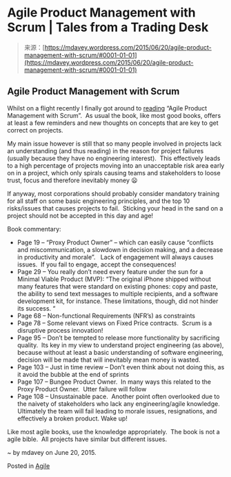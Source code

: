 <!--yml
category: 未分类
date: 2024-05-18 05:41:46
-->

# Agile Product Management with Scrum | Tales from a Trading Desk

> 来源：[https://mdavey.wordpress.com/2015/06/20/agile-product-management-with-scrum/#0001-01-01](https://mdavey.wordpress.com/2015/06/20/agile-product-management-with-scrum/#0001-01-01)

## Agile Product Management with Scrum

Whilst on a flight recently I finally got around to [reading](http://www.amazon.com/Agile-Product-Management-Scrum-Development/dp/0321605780) “Agile Product Management with Scrum”.  As usual the book, like most good books, offers at least a few reminders and new thoughts on concepts that are key to get correct on projects.

My main issue however is still that so many people involved in projects lack an understanding (and thus reading) in the reason for project failures (usually because they have no engineering interest).  This effectively leads to a high percentage of projects moving into an unacceptable risk area early on in a project, which only spirals causing teams and stakeholders to loose trust, focus and therefore inevitably money 😦

If anyway, most corporations should probably consider mandatory training for all staff on some basic engineering principles, and the top 10 risks/issues that causes projects to fail.  Sticking your head in the sand on a project should not be accepted in this day and age!

Book commentary:

*   Page 19 – “Proxy Product Owner” – which can easily cause “conflicts and miscommunication, a slowdown in decision making, and a decrease in productivity and morale”.   Lack of engagement will always causes issues.  If you fail to engage, accept the consequences!
*   Page 29 – You really don’t need every feature under the sun for a Minimal Viable Product (MVP): “The original iPhone shipped without many features that were standard on existing phones: copy and paste, the ability to send text messages to multiple recipients, and a software development kit, for instance. These limitations, though, did not hinder its success. “
*   Page 68 – Non-functional Requirements (NFR’s) as constraints
*   Page 78 – Some relevant views on Fixed Price contracts.  Scrum is a disruptive process innovation!
*   Page 95 – Don’t be tempted to release more functionality by sacrificing quality.  Its key in my view to understand project engineering (as above), because without at least a basic understanding of software engineering, decision will be made that will inevitably mean money is wasted.
*   Page 103 – Just in time review – Don’t even think about not doing this, as it avoid the bubble at the end of sprints
*   Page 107 – Bungee Product Owner.  In many ways this related to the Proxy Product Owner.  Utter failure will follow
*   Page 108 – Unsustainable pace.  Another point often overlooked due to the naivety of stakeholders who lack any engineering/agile knowledge. Ultimately the team will fail leading to morale issues, resignations, and effectively a broken product. Wake up!

Like most agile books, use the knowledge appropriately.  The book is not a agile bible.  All projects have similar but different issues.

~ by mdavey on June 20, 2015.

Posted in [Agile](https://mdavey.wordpress.com/category/agile/)
